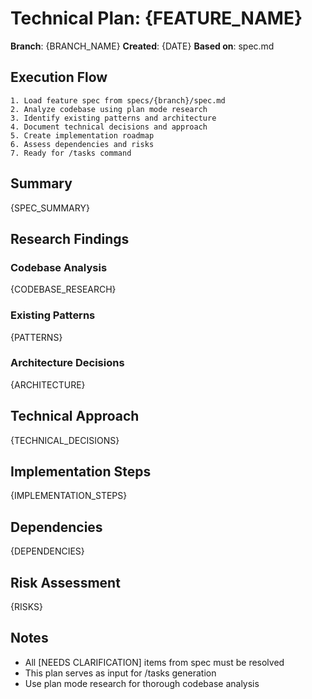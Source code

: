 # Technical Plan: {FEATURE_NAME}

**Branch**: {BRANCH_NAME}
**Created**: {DATE}
**Based on**: spec.md

## Execution Flow
```
1. Load feature spec from specs/{branch}/spec.md
2. Analyze codebase using plan mode research
3. Identify existing patterns and architecture
4. Document technical decisions and approach
5. Create implementation roadmap
6. Assess dependencies and risks
7. Ready for /tasks command
```

## Summary
{SPEC_SUMMARY}

## Research Findings
### Codebase Analysis
{CODEBASE_RESEARCH}

### Existing Patterns
{PATTERNS}

### Architecture Decisions
{ARCHITECTURE}

## Technical Approach
{TECHNICAL_DECISIONS}

## Implementation Steps
{IMPLEMENTATION_STEPS}

## Dependencies
{DEPENDENCIES}

## Risk Assessment
{RISKS}

## Notes
- All [NEEDS CLARIFICATION] items from spec must be resolved
- This plan serves as input for /tasks generation
- Use plan mode research for thorough codebase analysis

